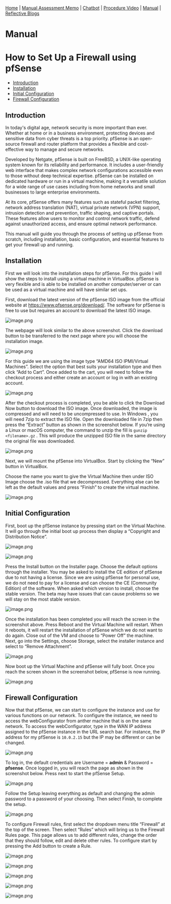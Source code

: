 [Home](index.md) | [Manual Assessment Memo](manual_assessment_memo.md) | [Chatbot](chatbot.md) | [Procedure Video](procedure_video.md) | [Manual](manual.md) | [Reflective Blogs](reflective_blogs.md)

# Manual 

# How to Set Up a Firewall using pfSense
- [Introduction](#Introduction)
- [Installation](#Installation)
- [Initial Configuration](#Initial-Configuration)
- [Firewall Configuration](#Firewall-Configuration)

## Introduction

In today's digital age, network security is more important than ever. Whether at home or in a business environment, protecting devices and sensitive data from cyber threats is a top priority. pfSense is an open-source firewall and router platform that provides a flexible and cost-effective way to manage and secure networks.

Developed by Netgate, pfSense is built on FreeBSD, a UNIX-like operating system known for its reliability and performance. It includes a user-friendly web interface that makes complex network configurations accessible even to those without deep technical expertise. pfSense can be installed on dedicated hardware or run in a virtual machine, making it a versatile solution for a wide range of use cases including from home networks and small businesses to large enterprise environments.

At its core, pfSense offers many features such as stateful packet filtering, network address translation (NAT), virtual private network (VPN) support, intrusion detection and prevention, traffic shaping, and captive portals. These features allow users to monitor and control network traffic, defend against unauthorized access, and ensure optimal network performance.

This manual will guide you through the process of setting up pfSense from scratch, including installation, basic configuration, and essential features to get your firewall up and running.

## Installation

First we will look into the installation steps for pfSense. For this guide I will show the steps to install using a virtual machine in VirtualBox. pfSense is very flexible and is able to be installed on another computer/server or can be used as a virtual machine and will have similar set ups.

First, download the latest version of the pfSense ISO image from the official website at https://www.pfsense.org/download/. The software for pfSense is free to use but requires an account to download the latest ISO image. 

![image.png](Manual-Images/image.png)

The webpage will look similar to the above screenshot. Click the download button to be transferred to the next page where you will choose the installation image.

![image.png](attachment:6777313a-c6de-45a0-ad3d-d6455691ee4a:image.png)

For this guide we are using the image type “AMD64 ISO IPMI/Virtual Machines”. Select the option that best suits your installation type and then click “Add to Cart”. Once added to the cart, you will need to follow the checkout process and either create an account or log in with an existing account. 

![image.png](attachment:b0694e29-83a4-4ca8-b0c2-b50aa5f7d703:image.png)

After the checkout process is completed, you be able to click the Download Now button to download the ISO image. Once downloaded, the image is compressed and will need to be uncompressed to use. In Windows , you will need 7zip to extract the ISO file. Open the downloaded file in 7zip then press the “Extract” button as shown in the screenshot below. If you’re using a Linux or macOS computer, the command to unzip the fill is `gunzip <filename>.gz` . This will produce the unzipped ISO file in the same directory the original file was downloaded.

![image.png](attachment:ed09a8d4-0c66-4cd8-b9b2-20a816267737:image.png)

Next, we will mount the pfSense into VirtualBox. Start by clicking the “New” button in VirtualBox. 

Choose the name you want to give the Virtual Machine then under ISO Image choose the .iso file that we decompressed. Everything else can be left as the default values and press “Finish” to create the virtual machine.

![image.png](attachment:82d45538-986b-48ee-a46f-fb352065e893:image.png)

## Initial Configuration

First, boot up the pfSense instance by pressing start on the Virtual Machine. It will go through the initial boot up process then display a “Copyright and Distribution Notice”. 

![image.png](attachment:4b8e8595-f14f-4a63-bcb1-006cb41b8c6d:image.png)

![image.png](attachment:ac827e3a-e392-40a7-88b5-033de1a21bb9:image.png)

Press the Install button on the Installer page. Choose the default options through the installer. You may be asked to install the CE edition of pfSense due to not having a license. Since we are using pfSense for personal use, we do not need to pay for a license and can choose the CE (Community Edition) of the software. When asked which version to install, choose the stable version. The beta may have issues that can cause problems so we will stay on the most stable version.

![image.png](attachment:7733c741-b0c0-4e69-90ff-47ed97afa357:image.png)

Once the installation has been completed you will reach the screen in the screenshot above. Press Reboot and the Virtual Machine will restart. When it reboots, it will restart the installation of pfSense which we do not want to do again. Close out of the VM and choose to “Power Off” the machine. Next, go into the Settings, choose Storage, select the installer instance and select to “Remove Attachment”.

![image.png](attachment:42c50391-2d91-43f4-b003-54e46b6705f6:image.png)

Now boot up the Virtual Machine and pfSense will fully boot. Once you reach the screen shown in the screenshot below, pfSense is now running.

![image.png](attachment:2a9de188-5cff-4ea0-a68a-b4ff069eec5a:image.png)

## Firewall Configuration

Now that that pfSense, we can start to configure the instance and use for various functions on our network. To configure the instance, we need to access the webConfigurator from anther machine that is on the same network. To access the webConfigurator, type in the WAN IP address assigned to the pfSense instance in the URL search bar. For instance, the IP address for my pfSense is `10.0.2.15`  but the IP may be different or can be changed.

![image.png](attachment:ec3dc8e1-4cb9-4734-963a-15d6c012a918:image.png)

To log in, the default credentials are Username = **admin** & Password = **pfsense**. Once logged in, you will reach the page as shown in the screenshot below. Press next to start the pfSense Setup.

![image.png](attachment:13f78edd-fedd-4035-a0fe-d7970df3e5ac:image.png)

Follow the Setup leaving everything as default and changing the admin password to a password of your choosing. Then select Finish, to complete the setup.

![image.png](attachment:aa445095-61c5-449a-bd3f-83a94e2d1e6c:image.png)

To configure Firewall rules, first select the dropdown menu title “Firewall” at the top of the screen. Then select “Rules” which will bring us to the Firewall Rules page. This page allows us to add different rules, change the order that they should follow, edit and delete other rules. To configure start by pressing the Add button to create a Rule.

![image.png](attachment:13c90248-d101-4174-9b0a-38011dfd3005:image.png)

![image.png](attachment:c03ec509-dbfa-42da-9c72-057b1df7850c:image.png)

![image.png](attachment:67a0a907-1b02-4e37-a61f-0b802771dfe3:image.png)

![image.png](attachment:4a55c29b-8903-4c68-8b20-c8b2447f463c:image.png)

![image.png](attachment:7727e4a4-e3a7-42d1-93ce-f0e60f9da085:image.png)
